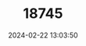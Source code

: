 ---
title: "18745"
category: "Pteropus ocularis"
draft: false
date: 2024-02-22 13:03:50
languages:
  English: ["Ceram Fruit Bat", "Moluccan Spectacled Flying Fox", "Seram Flying-fox", "Seram Flying Fox"]
  Spanish; Castilian: ["Zorro Volador De Las Isla Ceram"]
---